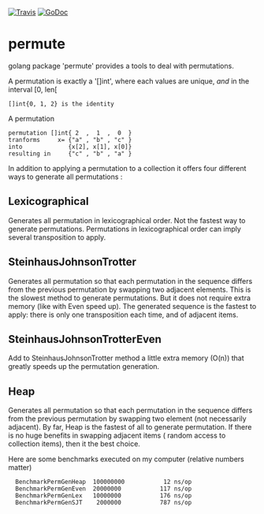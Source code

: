 [![Travis](https://travis-ci.org/etnz/permute.svg?branch=master)](https://travis-ci.org/etnz/permute.svg?branch=master)
[![GoDoc](https://godoc.org/github.com/etnz/permute?status.svg)](https://godoc.org/github.com/etnz/permute)

# permute


golang package 'permute' provides a tools to deal with permutations.

A permutation is exactly a '[]int', where each values are unique, *and* in the interval [0, len[

    []int{0, 1, 2} is the identity
    
A permutation

    permutation []int{ 2  ,  1  ,  0  }
    tranforms     x= {"a" , "b" , "c" }
    into             {x[2], x[1], x[0]}
    resulting in     {"c" , "b" , "a" }

In addition to applying a permutation to a collection it offers four different ways to generate all permutations :

## Lexicographical

Generates all permutation in lexicographical order. Not the fastest way to generate permutations.
Permutations in lexicographical order can imply several transposition to apply.

## SteinhausJohnsonTrotter

Generates all permutation so that each permutation in the sequence differs from the previous permutation by swapping two adjacent elements.
This is the slowest method to generate permutations.
But it does not require extra memory (like with Even speed up).
The generated sequence is the fastest to apply: there is only one transposition each time, and of adjacent items.

## SteinhausJohnsonTrotterEven

Add to SteinhausJohnsonTrotter method a little extra memory (O(n)) that greatly speeds up the permutation generation.

## Heap

Generates all permutation so that each permutation in the sequence differs from the previous permutation by swapping two element (not necessarily adjacent).
By far, Heap is the fastest of all to generate permutation. If there is no huge benefits in swapping adjacent items ( random access to collection items), then
it the best choice.

Here are some benchmarks executed on my computer (relative numbers matter)

      BenchmarkPermGenHeap	100000000	        12 ns/op
      BenchmarkPermGenEven	20000000	       117 ns/op
      BenchmarkPermGenLex	10000000	       176 ns/op
      BenchmarkPermGenSJT	 2000000	       787 ns/op
